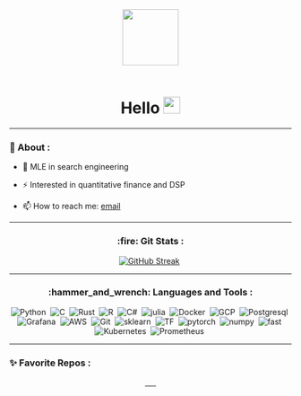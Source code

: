 <div id="header" align="center">
  <img src="https://www.nicepng.com/png/full/623-6239128_ocean-sea-blue-water-circle-aesthetic-wow-circle.png" width="100"/>
</div>

<!--- https://www.nicepng.com/png/full/623-6239128_ocean-sea-blue-water-circle-aesthetic-wow-circle.png --->

<div align="center" id="badges">
  <!--
  <a href="https://www.linkedin.com/in/npicini">
    <img src="https://img.shields.io/badge/LinkedIn-blue?style=for-the-badge&logo=linkedin&logoColor=white" alt="LinkedIn Badge"/>
  </a>
  -->
  <img src="https://komarev.com/ghpvc/?username=0zean&style=for-the-badge&color=green" alt=""/>
<img src="https://img.shields.io/github/followers/0zean?style=for-the-badge" alt=""/>
</div>

<h1 align="center"> 
  Hello
  <img src="https://media.giphy.com/media/hvRJCLFzcasrR4ia7z/giphy.gif" width="30px"/>
</h1>


---

### 💾 About :

- :telescope: MLE in search engineering

- :zap: Interested in quantitative finance and DSP

- :mailbox: How to reach me: [email](mailto:pd1138@protonmail.com)

<!-- [![Linkedin Badge](https://img.shields.io/badge/-npicini-blue?style=flat&logo=Linkedin&logoColor=white)](https://www.linkedin.com/in/npicini) -->

---

<div id="header" align="center">
  <h3>:fire: Git Stats :</h3>
</div>

<div align="center">
  <a href="https://git.io/streak-stats">
    <img src="https://streak-stats.demolab.com?user=0zean&theme=rose-pine&hide_border=true&short_numbers=true" alt="GitHub Streak" /></a>
  </a>
    <img src="https://github-readme-stats.vercel.app/api/top-langs/?username=0zean&layout=compact&hide=jupyter%20notebook,typescript&langs_count=7&theme=rose_pine&hide_border=true" alt=""/>
</div>

---

<div id="header" align="center">
  <h3>:hammer_and_wrench: Languages and Tools :</h3>
</div>

<div align="center">
  <img src="https://img.shields.io/badge/python-3670A0?style=for-the-badge&logo=python&logoColor=ffdd54" title="Python" alt="Python"/>&nbsp;
  <img src="https://img.shields.io/badge/c-%23A8B9CC.svg?style=for-the-badge&logo=c&logoColor=white" title="C" alt="C"/>&nbsp;
  <img src="https://img.shields.io/badge/rust-%23000000.svg?style=for-the-badge&logo=rust&logoColor=white" title="Rust" alt="Rust"/>&nbsp;
  <img src="https://img.shields.io/badge/r-%23276DC3.svg?style=for-the-badge&logo=r&logoColor=white" title="R" alt="R"/>&nbsp;
  <img src="https://img.shields.io/badge/c%23-%23239120.svg?style=for-the-badge&logo=csharp&logoColor=white" title="C#" alt="C#"/>&nbsp;
  <img src="https://img.shields.io/badge/-Julia-9558B2?style=for-the-badge&logo=julia&logoColor=white" title="julia" alt="julia"/>&nbsp;
  <img src="https://img.shields.io/badge/docker-%230db7ed.svg?style=for-the-badge&logo=docker&logoColor=white" title="Docker" alt="Docker"/>&nbsp;
  <img src="https://img.shields.io/badge/googlecloud-%234285F4.svg?style=for-the-badge&logo=googlecloud&logoColor=white" title="GCP" alt="GCP"/>&nbsp;
  <img src="https://img.shields.io/badge/postgres-%23316192.svg?style=for-the-badge&logo=postgresql&logoColor=white" title="Postgresql" alt="Postgresql"/>&nbsp;
  <img src="https://img.shields.io/badge/grafana-F46800.svg?style=for-the-badge&logo=grafana&logoColor=white" title="Grafana"  alt="Grafana"/>&nbsp;
  <img src="https://img.shields.io/badge/AWS-%23FF9900.svg?style=for-the-badge&logo=amazon-aws&logoColor=white" title="AWS" alt="AWS"/>&nbsp;
  <img src="https://img.shields.io/badge/git-%23F05033.svg?style=for-the-badge&logo=git&logoColor=white" title="Git" **alt="Git"/>&nbsp;
  <img src="https://img.shields.io/badge/scikit--learn-%23F7931E.svg?style=for-the-badge&logo=scikit-learn&logoColor=white" title="sk" alt="sklearn"/>&nbsp;
  <img src="https://img.shields.io/badge/TensorFlow-%23FF6F00.svg?style=for-the-badge&logo=TensorFlow&logoColor=white" title="TF" alt="TF"/>&nbsp;
  <img src="https://img.shields.io/badge/PyTorch-%23EE4C2C.svg?style=for-the-badge&logo=PyTorch&logoColor=white" title="pytorch" alt="pytorch"/>&nbsp;
  <img src="https://img.shields.io/badge/numpy-%23013243.svg?style=for-the-badge&logo=numpy&logoColor=white" title="numpy" alt="numpy"/>&nbsp;
  <img src="https://img.shields.io/badge/FastAPI-005571?style=for-the-badge&logo=fastapi" title="fast" alt="fast"/>&nbsp;
  <img src="https://img.shields.io/badge/kubernetes-%23326CE5.svg?style=for-the-badge&logo=kubernetes&logoColor=white" title="kubernetes" alt="Kubernetes"/>&nbsp;
  <img src="https://img.shields.io/badge/prometheus-%23E6522C.svg?style=for-the-badge&logo=prometheus&logoColor=white" title="prometheus" alt="Prometheus"/>&nbsp;
</div>

---

### ✨ Favorite Repos :

<div align="center">
  <a href="https://github.com/0zean/MARS-Time-Series">
    <img src="https://github-readme-stats.vercel.app/api/pin/?username=0zean&repo=MARS-Time-Series&theme=rose_pine" alt=""/>&nbsp;
  </a>
  <a href="https://github.com/0zean/fastgoertzel">
    <img src="https://github-readme-stats.vercel.app/api/pin/?username=0zean&repo=fastgoertzel&theme=rose_pine" alt=""/>&nbsp;
  </a>
  <a href="https://github.com/0zean/VWAP-Mean-Reversion">
    <img src="https://github-readme-stats.vercel.app/api/pin/?username=0zean&repo=VWAP-Mean-Reversion&theme=rose_pine" alt=""/>&nbsp;
  </a>


